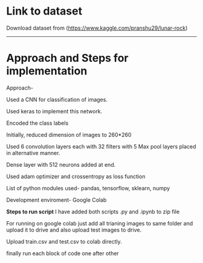 # Link to dataset
Download dataset from (https://www.kaggle.com/pranshu29/lunar-rock)

__________________________________________________________________________________
# Approach and Steps for implementation

Approach-

Used a CNN for classification of images.

Used keras to implement this network.

Encoded the class labels

Initially, reduced dimension of images to 260*260 

Used 6 convolution layers each with 32 filters with 5 Max pool layers placed in alternative manner.

Dense layer with 512 neurons added at end.

Used adam optimizer and crossentropy as loss function

List of python modules used- pandas, tensorflow, sklearn, numpy

Development enviroment- Google Colab

****Steps to run script****
I have added both scripts .py and .ipynb to zip file 

For running on google colab just add all trianing images to same folder and upload it to drive and also upload test images to drive.

Upload train.csv and test.csv to colab directly.

finally run each block of code one after other

Finally the test.csv is the file that contains the answer.

Also added the saved model named 'ch.h5'. User can directly load it and test on the test dataset.

Both train and test scripts are in same file.

Provides about 99.3% accuracy on test data
